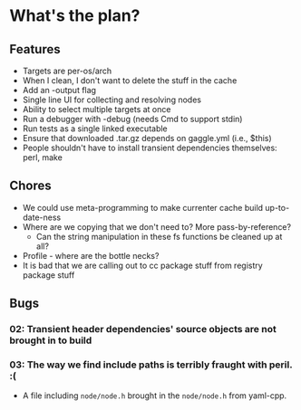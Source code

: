 # What's the plan?

## Features

- Targets are per-os/arch
- When I clean, I don't want to delete the stuff in the cache
- Add an -output flag
- Single line UI for collecting and resolving nodes
- Ability to select multiple targets at once
- Run a debugger with -debug (needs Cmd to support stdin)
- Run tests as a single linked executable
- Ensure that downloaded .tar.gz depends on gaggle.yml (i.e., $this)
- People shouldn't have to install transient dependencies themselves: perl, make

## Chores

- We could use meta-programming to make currenter cache build up-to-date-ness
- Where are we copying that we don't need to? More pass-by-reference?
  - Can the string manipulation in these fs functions be cleaned up at all?
- Profile - where are the bottle necks?
- It is bad that we are calling out to cc package stuff from registry package stuff

## Bugs

### 02: Transient header dependencies' source objects are not brought in to build

### 03: The way we find include paths is terribly fraught with peril. :(
- A file including `node/node.h` brought in the `node/node.h` from yaml-cpp.
